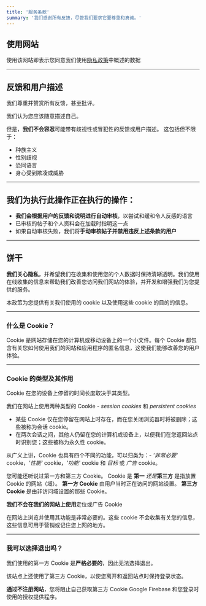 ```yaml
---
title: '服务条款'
summary: '我们感谢所有反馈，尽管我们要求它要尊重和真诚。'
---
```


## 使用网站

使用该网站即表示您同意我们使用[隐私政策](/privacy-policy)中概述的数据

---

## 反馈和用户描述

我们尊重并赞赏所有反馈，甚至批评。

我们认为您应该随意描述自己。

但是，**我们不会容忍**可能带有歧视性或冒犯性的反馈或用户描述。
这包括但不限于：

- 种族主义
- 性别歧视
- 恐同语言
- 身心受到欺凌或威胁

---

## 我们为执行此操作正在执行的操作：

- **我们会根据用户的反馈和说明进行自动审核**，以尝试和缓和令人反感的语言
- 已审核的帖子和个人资料会在加载时指明这一点
- 如果自动审核失败，我们将**手动审核帖子并禁用违反上述条款的用户**

---

## 饼干

**我们关心隐私**，并希望我们在收集和使用您的个人数据时保持清晰透明。我们使用在线收集的信息来帮助我们改善您访问我们网站的体验，并开发和增强我们为您提供的服务。

本政策为您提供有关我们使用的 cookie 以及使用这些 cookie 的目的的信息。

---

### 什么是 Cookie？

Cookie 是网站存储在您的计算机或移动设备上的一个小文件。每个 Cookie 都包含有关您如何使用我们的网站和应用程序的匿名信息，这使我们能够改善您的用户体验。

---

### Cookie 的类型及其作用

Cookie 在您的设备上停留的时间长度取决于其类型。

我们在网站上使用两种类型的 Cookie - _session cookies_ 和 _persistent cookies_

- 某些 Cookie 仅在您停留在网站上时存在，而在您关闭浏览器时将被删除；这些被称为会话 cookie。
- 在两次会话之间，其他人仍留在您的计算机或设备上，以便我们在您返回站点时识别您；这些被称为永久性 cookie。

从广义上讲，Cookie 也具有四个不同的功能，可以归类为：-
_'非常必要'_ cookie，_'性能'_ cookie，_'功能'_ cookie 和 _目标_ 或 _广告_ cookie。

您可能还听说过第一方和第三方 Cookie。 Cookie 是 **第一** _还是_**第三方** 是指放置 Cookie 的网站（域）。 **第一方 Cookie** 由用户当时正在访问的网站设置。 **第三方 Cookie** 是由非访问域设置的那些 Cookie。

**我们不会在我们的网站上使用**定位或广告 Cookie

在网站上浏览并使用其功能是非常必要的。这些 cookie 不会收集有关您的信息，这些信息可用于营销或记住您上网的地方。

---

### 我可以选择退出吗？

我们使用的第一方 Cookie 是**严格必要的**，因此无法选择退出。

该站点上还使用了第三方 Cookie，以使您离开和返回站点时保持登录状态。

**通过不注册网站**，您将阻止自己获取第三方 Cookie Google Firebase 和您登录时使用的授权提供程序。
